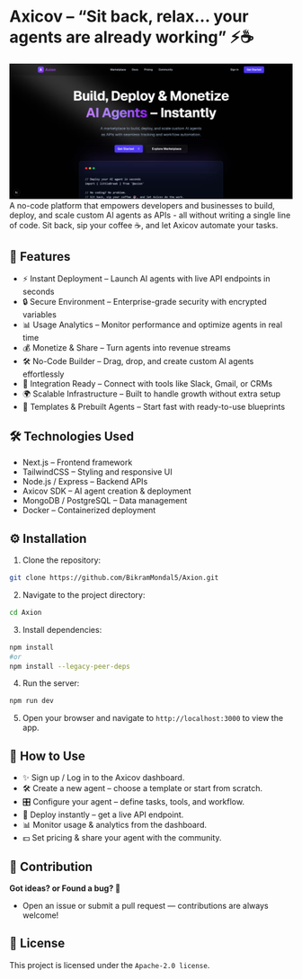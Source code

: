 # Axicov – “Sit back, relax… your agents are already working” ⚡☕ 

![Preview Image](./public/axion-landing-page.png)
A no-code platform that empowers developers and businesses to build, deploy, and scale custom AI agents as APIs - all without writing a single line of code. Sit back, sip your coffee ☕, and let Axicov automate your tasks.

## 🌟 Features
- ⚡ Instant Deployment – Launch AI agents with live API endpoints in seconds
- 🔒 Secure Environment – Enterprise-grade security with encrypted variables
- 📊 Usage Analytics – Monitor performance and optimize agents in real time
- 💰 Monetize & Share – Turn agents into revenue streams
- 🛠️ No-Code Builder – Drag, drop, and create custom AI agents effortlessly
- 🔗 Integration Ready – Connect with tools like Slack, Gmail, or CRMs
- 🌍 Scalable Infrastructure – Built to handle growth without extra setup
- 🎨 Templates & Prebuilt Agents – Start fast with ready-to-use blueprints

## 🛠️ Technologies Used
- Next.js – Frontend framework
- TailwindCSS – Styling and responsive UI
- Node.js / Express – Backend APIs
- Axicov SDK – AI agent creation & deployment
- MongoDB / PostgreSQL – Data management
- Docker – Containerized deployment

## ⚙️ Installation

1. Clone the repository:
```bash
git clone https://github.com/BikramMondal5/Axion.git
```
2. Navigate to the project directory:
```bash
cd Axion
```
3. Install dependencies:
```bash
npm install
#or
npm install --legacy-peer-deps
```

4. Run the server:
```bash
npm run dev
```

5. Open your browser and navigate to `http://localhost:3000` to view the app.

## 🚀 How to Use

- ✨ Sign up / Log in to the Axicov dashboard.
- 🛠️ Create a new agent – choose a template or start from scratch.
- 🎛️ Configure your agent – define tasks, tools, and workflow.
- 🚀 Deploy instantly – get a live API endpoint.
- 📊 Monitor usage & analytics from the dashboard.
- 💵 Set pricing & share your agent with the community.

## 🤝 Contribution

**Got ideas? or Found a bug? 🐞**
- Open an issue or submit a pull request — contributions are always welcome!

## 📜 License

This project is licensed under the `Apache-2.0 license`.